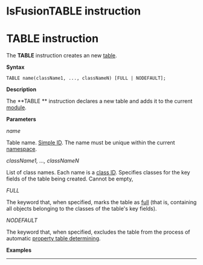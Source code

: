# lsFusionTABLE instruction

# TABLE instruction

The **TABLE** instruction creates an new [table](lsFusionTables.md).

**Syntax**

    TABLE name(className1, ..., classNameN) [FULL | NODEFAULT];

**Description**

The **TABLE ** instruction declares a new table and adds it to the current [module](lsFusionModules.md). 

  

**Parameters**

*name*

Table name. [Simple ID](IDs_1573053.html#IDs-id). The name must be unique within the current [namespace](Naming_35521066.html#Naming-namespace).

*className1, ..., classNameN*

List of class names. Each name is a [class ID](IDs_1573053.html#IDs-classname). Specifies classes for the key fields of the table being created. Cannot be empty,

*FULL*

The keyword that, when specified, marks the table as [full](Tables_688175.html#Tables-full) (that is, containing all objects belonging to the classes of the table's key fields).  

*NODEFAULT*

The keyword that, when specified, excludes the table from the process of automatic [property table determining](Tables_688175.html#Tables-property).

**Examples**

********************



  
